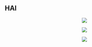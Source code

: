 ## HAI

<p align="center">
<img align="center" src="https://github-readme-streak-stats.herokuapp.com/?user=thedutchruben&theme=dark" />
</p>

<p align="center">
  <img align="center" src="https://github-readme-stats.vercel.app/api?username=thedutchruben&show_icons=true&count_private=true&theme=dark">
</p>
<p align="center">
<img src="https://api.mcbanners.com/banner/saved/rtTagNMMJcrDec.png">
</p>

